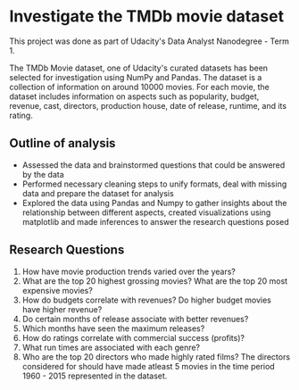 # Investigate the TMDb movie dataset

This project was done as part of Udacity's Data Analyst Nanodegree - Term 1.

The TMDb Movie dataset, one of Udacity's curated datasets has been selected for investigation using NumPy and Pandas. The dataset is a collection of information on around 10000 movies. For each movie, the dataset includes information on aspects such as popularity, budget, revenue, cast, directors, production house, date of release, runtime, and its rating. 

## Outline of analysis
* Assessed the data and brainstormed questions that could be answered by the data 
* Performed necessary cleaning steps to unify formats, deal with missing data and prepare the dataset for analysis
* Explored the data using Pandas and Numpy to gather insights about the relationship between different aspects, created visualizations using matplotlib and made inferences to answer the research questions posed 

## Research Questions
1. How have movie production trends varied over the years?
2. What are the top 20 highest grossing movies? What are the top 20 most expensive movies? 
3. How do budgets correlate with revenues? Do higher budget movies have higher revenue?
4. Do certain months of release associate with better revenues?
5. Which months have seen the maximum releases?
6. How do ratings correlate with commercial success (profits)?
7. What run times are associated with each genre?
8. Who are the top 20 directors who made highly rated films? The directors considered for  should have made atleast 5 movies in    the time period 1960 - 2015 represented in the dataset.


